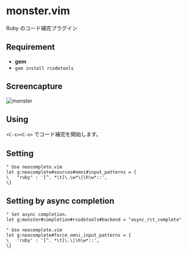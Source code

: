 # monster.vim

Ruby のコード補完プラグイン


## Requirement

* __gem__
 * `gem install rcodetools`


## Screencapture

![monster](https://cloud.githubusercontent.com/assets/214488/3964723/7bc02e7e-278c-11e4-8578-1785aabecf85.gif)

## Using

`<C-x><C-o>` でコード補完を開始します。

## Setting

```vim
" Use neocomplete.vim
let g:neocomplete#sources#omni#input_patterns = {
\   "ruby" : '[^. *\t]\.\w*\|\h\w*::',
\}
```

## Setting by async completion

```vim
" Set async completion.
let g:monster#completion#rcodetools#backend = "async_rct_complete"

" Use neocomplete.vim
let g:neocomplete#force_omni_input_patterns = {
\	'ruby' : '[^. *\t]\.\|\h\w*::',
\}
```


